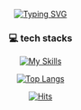 <div align="center">

[![Typing SVG](https://readme-typing-svg.demolab.com?font=Roboto+Slab&weight=500&size=30&pause=1000&color=D7FF9D&width=435&lines=Hello+I'm+Jiyoung+%F0%9F%97%AF)](https://git.io/typing-svg)
### 💻 tech stacks
[![My Skills](https://skillicons.dev/icons?i=kotlin,flutter,java,python,mysql&perline=5)](https://skillicons.dev)

[//]: # ([![Jiyoung's github stats]&#40;https://github-readme-stats.vercel.app/api?username=Cat-JiYoung&count_private=true&custom_title=Jiyoung's&nbsp;github&nbsp;👀&bg_color=30,92a8d1,f7cac9&title_color=fff&text_color=fff&#41;]&#40;https://github.com/anuraghazra/github-readme-stats&#41;)

[![Top Langs](https://github-readme-stats.vercel.app/api/top-langs/?username=Cat-JiYoung&layout=compact&hide=CMake,Swift,html,css,Objective-C,JavaScript,c%2B%2B,C&custom_title=My&nbsp;Language&nbsp;⌨️&bg_color=30,f7cac9,92a8d1&title_color=fff&text_color=fff)](https://github.com/anuraghazra/github-readme-stats&langs_count=2)

[![Hits](https://hits.seeyoufarm.com/api/count/incr/badge.svg?url=https%3A%2F%2Fgithub.com%2FCat-JiYoung&count_bg=%23FF9F9F&title_bg=%23B6E2A1&icon=caterpillar.svg&icon_color=%23000000&title=hits&edge_flat=false)](https://hits.seeyoufarm.com)
</div>

